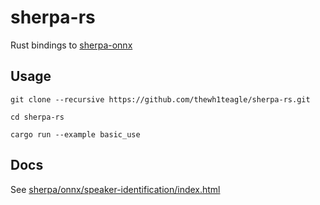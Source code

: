 # sherpa-rs

Rust bindings to [sherpa-onnx](https://github.com/k2-fsa/sherpa-onnx)

## Usage

```console
git clone --recursive https://github.com/thewh1teagle/sherpa-rs.git

cd sherpa-rs

cargo run --example basic_use
```

## Docs

See [sherpa/onnx/speaker-identification/index.html](https://k2-fsa.github.io/sherpa/onnx/speaker-identification)
